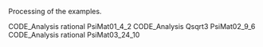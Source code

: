Processing of the examples.

CODE_Analysis rational PsiMat01_4_2
CODE_Analysis Qsqrt3 PsiMat02_9_6
CODE_Analysis rational PsiMat03_24_10

